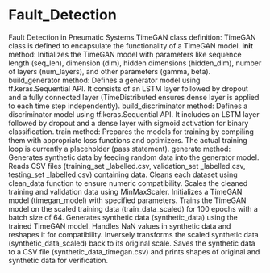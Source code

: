 # Fault_Detection
Fault Detection in Pneumatic Systems
TimeGAN class definition:
TimeGAN class is defined to encapsulate the functionality of a TimeGAN model.
__init__ method: Initializes the TimeGAN model with parameters like sequence length (seq_len), dimension (dim), hidden dimensions (hidden_dim), number of layers (num_layers), and other parameters (gamma, beta).
build_generator method: Defines a generator model using tf.keras.Sequential API. It consists of an LSTM layer followed by dropout and a fully connected layer (TimeDistributed ensures dense layer is applied to each time step independently).
build_discriminator method: Defines a discriminator model using tf.keras.Sequential API. It includes an LSTM layer followed by dropout and a dense layer with sigmoid activation for binary classification.
train method: Prepares the models for training by compiling them with appropriate loss functions and optimizers. The actual training loop is currently a placeholder (pass statement).
generate method: Generates synthetic data by feeding random data into the generator model.
Reads CSV files (training_set _labelled.csv, validation_set _labelled.csv, testing_set _labelled.csv) containing data.
Cleans each dataset using clean_data function to ensure numeric compatibility.
Scales the cleaned training and validation data using MinMaxScaler.
Initializes a TimeGAN model (timegan_model) with specified parameters.
Trains the TimeGAN model on the scaled training data (train_data_scaled) for 100 epochs with a batch size of 64.
Generates synthetic data (synthetic_data) using the trained TimeGAN model.
Handles NaN values in synthetic data and reshapes it for compatibility.
Inversely transforms the scaled synthetic data (synthetic_data_scaled) back to its original scale.
Saves the synthetic data to a CSV file (synthetic_data_timegan.csv) and prints shapes of original and synthetic data for verification.
